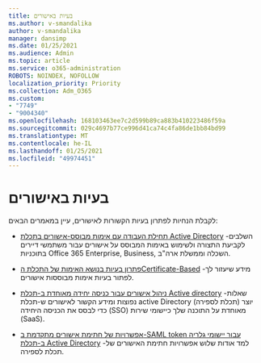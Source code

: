 ```yaml
---
title: בעיות באישורים
ms.author: v-smandalika
author: v-smandalika
manager: dansimp
ms.date: 01/25/2021
ms.audience: Admin
ms.topic: article
ms.service: o365-administration
ROBOTS: NOINDEX, NOFOLLOW
localization_priority: Priority
ms.collection: Adm_O365
ms.custom:
- "7749"
- "9004340"
ms.openlocfilehash: 168103463ee7c2d599b89ca883b410223486f59a
ms.sourcegitcommit: 029c4697b77ce996d41ca74c4fa86de1bb84bd99
ms.translationtype: MT
ms.contentlocale: he-IL
ms.lasthandoff: 01/25/2021
ms.locfileid: "49974451"
---
```

# <a name="issues-with-certificates"></a>בעיות באישורים

לקבלת הנחיות לפתרון בעיות הקשורות לאישורים, עיין במאמרים הבאים:

- [תחילת העבודה עם אימות מבוסס-אישורים בתכלת Active Directory](https://docs.microsoft.com/azure/active-directory/authentication/active-directory-certificate-based-authentication-get-started)  -השלבים לקביעת התצורה ולשימוש באימות המבוסס על אישורים עבור משתמשי דיירים בתוכניות Office 365 Enterprise, Business, השכלה וממשלת ארה"ב.

- [פתרון בעיות בנושא האימות של התכלת הCertificate-Based](https://docs.microsoft.com/troubleshoot/azure/active-directory/certificate-based-authenticate-issue)  -מידע שיעזור לך לפתור בעיות אימות מבוססות אישורים.

- [ניהול אישורים עבור כניסה יחידה מאוחדת ב-תכלת Active directory](https://docs.microsoft.com/azure/active-directory/manage-apps/manage-certificates-for-federated-single-sign-on)  -שאלות נפוצות ומידע הקשור לאישורים ש-תכלת active Directory (תכלת לספירה) יוצר כדי לבסס את הכניסה היחידה (SSO) מאוחדת על התוכנה שלך כיישומי שירות (SaaS).

- [אפשרויות של חתימת אישורים מתקדמת ב-SAML token עבור יישומי גלריה ב-תכלת Active Directory](https://docs.microsoft.com/azure/active-directory/manage-apps/certificate-signing-options)  -למד אודות שלוש אפשרויות חתימת האישורים של תכלת לספירה.
